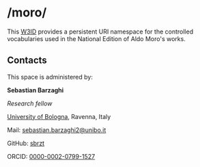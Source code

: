 # /moro/

This [W3ID](https://w3id.org) provides a persistent URI namespace for the controlled vocabularies used in the National Edition of Aldo Moro's works.

## Contacts
This space is administered by:

**Sebastian Barzaghi**

*Research fellow*

[University of Bologna](https://www.unibo.it/), Ravenna, Italy

Mail: [sebastian.barzaghi2@unibo.it](mailto:sebastian.barzaghi2@unibo.it)

GitHub: [sbrzt](https://github.com/sbrzt)

ORCID: [0000-0002-0799-1527](https://orcid.org/0000-0002-0799-1527)
